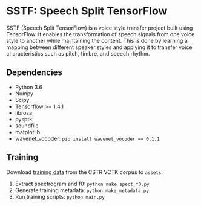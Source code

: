 # SSTF: Speech Split TensorFlow
SSTF (Speech Split TensorFlow) is a voice style transfer project built using TensorFlow. It enables the transformation of speech signals from one voice style to another while maintaining the content. This is done by learning a mapping between different speaker styles and applying it to transfer voice characteristics such as pitch, timbre, and speech rhythm.


## Dependencies
 - Python 3.6
 - Numpy
 - Scipy
 - Tensorflow >= 1.4.1
 - librosa
 - pysptk
 - soundfile
 - matplotlib
 - wavenet_vocoder: ```pip install wavenet_vocoder == 0.1.1```

## Training
Download [training data](https://datashare.ed.ac.uk/handle/10283/2651) from the CSTR VCTK corpus to ```assets```.
1. Extract spectrogram and f0: ```python make_spect_f0.py```
2. Generate training metadata: ```python make_metadata.py```
3. Run training scripts: ```python main.py```

